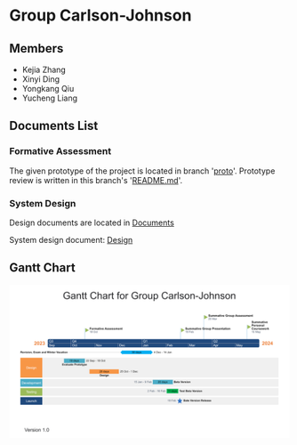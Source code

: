 # Group Carlson-Johnson

## Members
- Kejia Zhang
- Xinyi Ding
- Yongkang Qiu
- Yucheng Liang

## Documents List

### Formative Assessment
The given prototype of the project is located in branch '[proto](https://git.ecdf.ed.ac.uk/psd2324/Carlson-Johnson/-/tree/proto)'.
Prototype review is written in this branch's '[README.md](https://git.ecdf.ed.ac.uk/psd2324/Carlson-Johnson/-/blob/proto/README.md)'.

### System Design
Design documents are located in [Documents](/Documents/)

System design document: [Design](/Documents/Design.md)

## Gantt Chart
![Gantt_Chart](/Documents/Image/Gantt.png)
